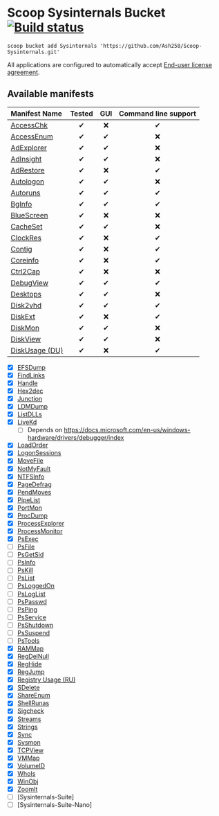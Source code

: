 # Scoop Sysinternals Bucket [![Build status](https://img.shields.io/appveyor/ci/Ash258/scoop-Sysinternals/master.svg?style=popout&logo=appveyor&label=AppVeyor)](https://ci.appveyor.com/project/Ash258/scoop-sysinternals)

`scoop bucket add Sysinternals 'https://github.com/Ash258/Scoop-Sysinternals.git'`

All applications are configured to automatically accept [End-user license agreement](https://docs.microsoft.com/en-us/sysinternals/license-terms).

## Available manifests

| Manifest Name                          | Tested |  GUI  | Command line support |
| :------------------------------------- | :----: | :---: | :------------------: |
| [AccessChk](./bucket/AccessChk.json)   |   ✔    |   ❌   |          ✔           |
| [AccessEnum](./bucket/AccessEnum.json) |   ✔    |   ✔   |          ❌           |
| [AdExplorer](./bucket/AdExplorer.json) |   ✔    |   ✔   |          ❌           |
| [AdInsight](./bucket/AdInsight.json)   |   ✔    |   ✔   |          ❌           |
| [AdRestore](./bucket/AdRestore.json)   |   ✔    |   ❌   |          ✔           |
| [Autologon](./bucket/Autologon.json)   |   ✔    |   ✔   |          ❌           |
| [Autoruns](./bucket/Autoruns.json)     |   ✔    |   ✔   |          ✔           |
| [BgInfo](./bucket/BgInfo.json)         |   ✔    |   ✔   |          ✔           |
| [BlueScreen](./bucket/BlueScreen.json) |   ✔    |   ❌   |          ❌           |
| [CacheSet](./bucket/CacheSet.json)     |   ✔    |   ✔   |          ❌           |
| [ClockRes](./bucket/ClockRes.json)     |   ✔    |   ❌   |          ✔           |
| [Contig](./bucket/Contig.json)         |   ✔    |   ❌   |          ✔           |
| [Coreinfo](./bucket/Coreinfo.json)     |   ✔    |   ❌   |          ✔           |
| [Ctrl2Cap](./bucket/Ctrl2Cap.json)     |   ✔    |   ❌   |          ❌           |
| [DebugView](./bucket/DebugView.json)   |   ✔    |   ✔   |          ✔           |
| [Desktops](./bucket/Desktops.json)     |   ✔    |   ✔   |          ❌           |
| [Disk2vhd](./bucket/Disk2vhd.json)     |   ✔    |   ✔   |          ✔           |
| [DiskExt](./bucket/DiskExt.json)       |   ✔    |   ❌   |          ✔           |
| [DiskMon](./bucket/DiskMon.json)       |   ✔    |   ✔   |          ❌           |
| [DiskView](./bucket/DiskView.json)     |   ✔    |   ✔   |          ❌           |
| [DiskUsage (DU)](./bucket/du.json)     |   ✔    |   ❌   |          ✔           |

- [x] [EFSDump](https://docs.microsoft.com/en-us/sysinternals/downloads/efsdump)
- [x] [FindLinks](https://docs.microsoft.com/en-us/sysinternals/downloads/findlinks)
- [x] [Handle](https://docs.microsoft.com/en-us/sysinternals/downloads/handle)
- [x] [Hex2dec](https://docs.microsoft.com/en-us/sysinternals/downloads/hex2dec)
- [x] [Junction](https://docs.microsoft.com/en-us/sysinternals/downloads/junction)
- [x] [LDMDump](https://docs.microsoft.com/en-us/sysinternals/downloads/ldmdump)
- [x] [ListDLLs](https://docs.microsoft.com/en-us/sysinternals/downloads/listdlls)
- [x] [LiveKd](https://docs.microsoft.com/en-us/sysinternals/downloads/livekd)
    - [ ] Depends on <https://docs.microsoft.com/en-us/windows-hardware/drivers/debugger/index>
- [x] [LoadOrder](https://docs.microsoft.com/en-us/sysinternals/downloads/loadorder)
- [x] [LogonSessions](https://docs.microsoft.com/en-us/sysinternals/downloads/logonsessions)
- [x] [MoveFile](https://docs.microsoft.com/en-us/sysinternals/downloads/movefile)
- [x] [NotMyFault](https://docs.microsoft.com/en-us/sysinternals/downloads/notmyfault)
- [x] [NTFSInfo](https://docs.microsoft.com/en-us/sysinternals/downloads/ntfsinfo)
- [x] [PageDefrag](https://docs.microsoft.com/en-us/sysinternals/downloads/pagedefrag)
- [x] [PendMoves](https://docs.microsoft.com/en-us/sysinternals/downloads/pendmoves)
- [x] [PipeList](https://docs.microsoft.com/en-us/sysinternals/downloads/pipelist)
- [x] [PortMon](https://docs.microsoft.com/en-us/sysinternals/downloads/portmon)
- [x] [ProcDump](https://docs.microsoft.com/en-us/sysinternals/downloads/procdump)
- [x] [ProcessExplorer](https://docs.microsoft.com/en-us/sysinternals/downloads/process-explorer)
- [x] [ProcessMonitor](https://docs.microsoft.com/en-us/sysinternals/downloads/procmon)
- [x] [PsExec](https://docs.microsoft.com/en-us/sysinternals/downloads/psexec)
- [ ] [PsFile](https://docs.microsoft.com/en-us/sysinternals/downloads/psfile)
- [ ] [PsGetSid](https://docs.microsoft.com/en-us/sysinternals/downloads/psgetsid)
- [ ] [PsInfo](https://docs.microsoft.com/en-us/sysinternals/downloads/psinfo)
- [ ] [PsKill](https://docs.microsoft.com/en-us/sysinternals/downloads/pskill)
- [ ] [PsList](https://docs.microsoft.com/en-us/sysinternals/downloads/pslist)
- [ ] [PsLoggedOn](https://docs.microsoft.com/en-us/sysinternals/downloads/psloggedon)
- [ ] [PsLogList](https://docs.microsoft.com/en-us/sysinternals/downloads/psloglist)
- [ ] [PsPasswd](https://docs.microsoft.com/en-us/sysinternals/downloads/pspasswd)
- [ ] [PsPing](https://docs.microsoft.com/en-us/sysinternals/downloads/psping)
- [ ] [PsService](https://docs.microsoft.com/en-us/sysinternals/downloads/psservice)
- [ ] [PsShutdown](https://docs.microsoft.com/en-us/sysinternals/downloads/psshutdown)
- [ ] [PsSuspend](https://docs.microsoft.com/en-us/sysinternals/downloads/pssuspend)
- [ ] [PsTools](https://docs.microsoft.com/en-us/sysinternals/downloads/pstools)
- [x] [RAMMap](https://docs.microsoft.com/en-us/sysinternals/downloads/rammap)
- [x] [RegDelNull](https://docs.microsoft.com/en-us/sysinternals/downloads/regdelnull)
- [x] [RegHide](https://docs.microsoft.com/en-us/sysinternals/downloads/reghide)
- [x] [RegJump](https://docs.microsoft.com/en-us/sysinternals/downloads/regjump)
- [x] [Registry Usage (RU)](https://docs.microsoft.com/en-us/sysinternals/downloads/ru)
- [x] [SDelete](https://docs.microsoft.com/en-us/sysinternals/downloads/sdelete)
- [x] [ShareEnum](https://docs.microsoft.com/en-us/sysinternals/downloads/shareenum)
- [x] [ShellRunas](https://docs.microsoft.com/en-us/sysinternals/downloads/shellrunas)
- [x] [Sigcheck](https://docs.microsoft.com/en-us/sysinternals/downloads/sigcheck)
- [x] [Streams](https://docs.microsoft.com/en-us/sysinternals/downloads/streams)
- [x] [Strings](https://docs.microsoft.com/en-us/sysinternals/downloads/strings)
- [x] [Sync](https://docs.microsoft.com/en-us/sysinternals/downloads/sync)
- [x] [Sysmon](https://docs.microsoft.com/en-us/sysinternals/downloads/sysmon)
- [x] [TCPView](https://docs.microsoft.com/en-us/sysinternals/downloads/tcpview)
- [x] [VMMap](https://docs.microsoft.com/en-us/sysinternals/downloads/vmmap)
- [x] [VolumeID](https://docs.microsoft.com/en-us/sysinternals/downloads/volumeid)
- [x] [WhoIs](https://docs.microsoft.com/en-us/sysinternals/downloads/whois)
- [x] [WinObj](https://docs.microsoft.com/en-us/sysinternals/downloads/winobj)
- [x] [ZoomIt](https://docs.microsoft.com/en-us/sysinternals/downloads/zoomit)
- [ ] [Sysinternals-Suite]
- [ ] [Sysinternals-Suite-Nano]
